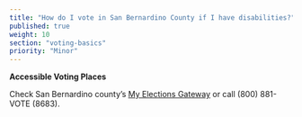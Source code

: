 ```yaml
---
title: "How do I vote in San Bernardino County if I have disabilities?"
published: true
weight: 10
section: "voting-basics"
priority: "Minor"
---
```


**Accessible Voting Places**  

Check San Bernardino county’s [My Elections Gateway](https://www.sbcountyelections.com/VoterRegistration/MyElectionGatewayInfo.aspx) or call (800) 881-VOTE (8683).  
